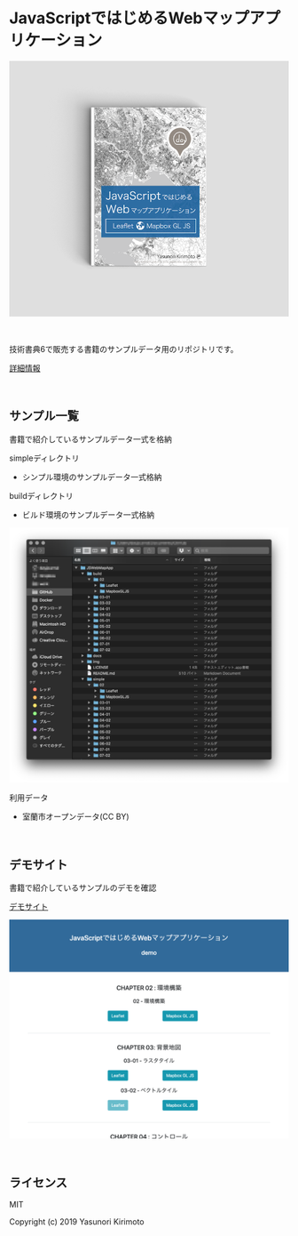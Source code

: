 # JavaScriptではじめるWebマップアプリケーション

![README01](img/README01.png)

<br>

技術書典6で販売する書籍のサンプルデータ用のリポジトリです。  

[詳細情報](https://techbookfest.org/event/tbf06/circle/64070001)

<br>

## サンプル一覧
書籍で紹介しているサンプルデータ一式を格納  

simpleディレクトリ  
- シンプル環境のサンプルデータ一式格納  

buildディレクトリ  
- ビルド環境のサンプルデータ一式格納  

![README02](img/README02.png)

利用データ  
- 室蘭市オープンデータ(CC BY)

<br>

## デモサイト
書籍で紹介しているサンプルのデモを確認  

[デモサイト](https://dayjournal.github.io/JSWebMapApp)

![README03](img/README03.png)

<br>

## ライセンス
MIT  

Copyright (c) 2019 Yasunori Kirimoto  

<br>
